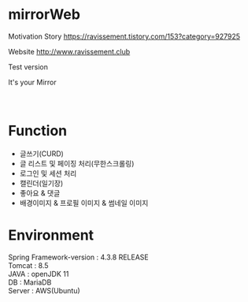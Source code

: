 # mirrorWeb


Motivation Story
https://ravissement.tistory.com/153?category=927925


Website
http://www.ravissement.club


Test version


It's your Mirror<br>
<br>
<br>



# Function
- 글쓰기(CURD)
- 글 리스트 및 페이징 처리(무한스크롤링)
- 로그인 및 세션 처리
- 캘린더(일기장)
- 좋아요 & 댓글
- 배경이미지 & 프로필 이미지 & 썸네일 이미지 
# Environment
Spring Framework-version : 4.3.8 RELEASE <br>
Tomcat : 8.5 <br>
JAVA : openJDK 11 <br>
DB : MariaDB <br>
Server : AWS(Ubuntu) <br>
